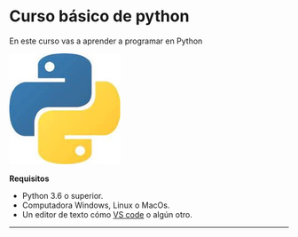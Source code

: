 # Curso básico de python

En este curso vas a aprender a programar en Python

![[Logo_python](imagenes\logo_python.jpglogo__python.jpg)](https://github.com/NicolasLeonR/curso_basico_python/blob/main/imagenes/logo_python.jpglogo__python.jpg)

 **Requisitos**

- Python 3.6 o superior.
- Computadora Windows, Linux o MacOs.
- Un editor de texto cómo [VS code](https://code.visualstudio.com/download) o algún otro.

--------------------------
